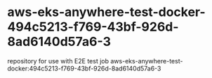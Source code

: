 # aws-eks-anywhere-test-docker-494c5213-f769-43bf-926d-8ad6140d57a6-3
repository for use with E2E test job aws-eks-anywhere-test-docker:494c5213-f769-43bf-926d-8ad6140d57a6-3
